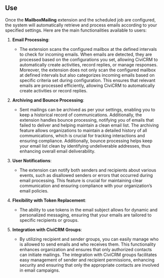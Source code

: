 ## Use

Once the **MailboxMailing** extension and the scheduled job are configured, the system will automatically retrieve and process emails according to your specified settings. Here are the main functionalities available to users:

1.  **Email Processing**:
    
    - The extension scans the configured mailbox at the defined intervals to check for incoming emails. When emails are detected, they are processed based on the configurations you set, allowing CiviCRM to automatically create activities, record replies, or manage responses. Moreover, the extension does not only scan the configured mailbox at defined intervals but also categorizes incoming emails based on specific criteria set during configuration. This ensures that relevant emails are processed efficiently, allowing CiviCRM to automatically create activities or record replies.
2.  **Archiving and Bounce Processing**:
    
    - Sent mailings can be archived as per your settings, enabling you to keep a historical record of communications. Additionally, the extension handles bounce processing, notifying you of emails that failed to deliver and helping maintain a clean email list. The archiving feature allows organizations to maintain a detailed history of all communications, which is crucial for tracking interactions and ensuring compliance. Additionally, bounce processing helps keep your email list clean by identifying undeliverable addresses, thus enhancing overall email deliverability.
3.  **User Notifications**:
    
    - The extension can notify both senders and recipients about various events, such as disallowed senders or errors that occurred during email processing. This feature is crucial for maintaining clear communication and ensuring compliance with your organization’s email policies.
4.  **Flexibility with Token Replacement**:
    
    - The ability to use tokens in the email subject allows for dynamic and personalized messaging, ensuring that your emails are tailored to specific recipients or groups.
5.  **Integration with CiviCRM Groups**:
    
    - By utilizing recipient and sender groups, you can easily manage who is allowed to send emails and who receives them. This functionality enhances organization and ensures that only authorized contacts can initiate mailings. The integration with CiviCRM groups facilitates easy management of sender and recipient permissions, enhancing security and ensuring that only the appropriate contacts are involved in email campaigns.